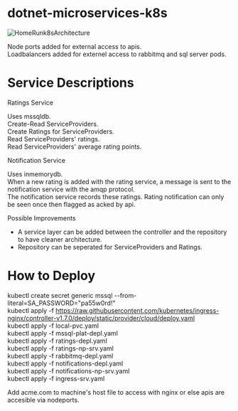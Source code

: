 # dotnet-microservices-k8s

 ![HomeRunk8sArchitecture](https://user-images.githubusercontent.com/31182762/235013128-1be367ac-33ae-4e47-bc96-8e66f0add8a5.png)

 Node ports added for external access to apis.  
 Loadbalancers added for externel access to rabbitmq and sql server pods.  
 
 

# Service Descriptions

Ratings Service  

Uses mssqldb.  
Create-Read ServiceProviders.  
Create Ratings for ServiceProviders.  
Read ServiceProviders' ratings.  
Read ServiceProviders' average rating points.  

Notification Service

Uses inmemorydb.  
When a new rating is added with the rating service, a message is sent to the notification service with the amqp protocol.   
The notification service records these ratings. Rating notification can only be seen once then flagged as acked by api.



Possible Improvements  

* A service layer can be added between the controller and the repository to have cleaner architecture.  
* Repository can be seperated for ServiceProviders and Ratings.  


# How to Deploy  
  
kubectl create secret generic mssql --from-literal=SA_PASSWORD="pa55w0rd!"  
kubectl apply -f https://raw.githubusercontent.com/kubernetes/ingress-nginx/controller-v1.7.0/deploy/static/provider/cloud/deploy.yaml  
kubectl apply -f local-pvc.yaml  
kubectl apply -f mssql-plat-depl.yaml  
kubectl apply -f ratings-depl.yaml  
kubectl apply -f ratings-np-srv.yaml  
kubectl apply -f rabbitmq-depl.yaml  
kubectl apply -f notifications-depl.yaml  
kubectl apply -f notifications-np-srv.yaml  
kubectl apply -f ingress-srv.yaml  
  
Add acme.com to machine's host file to access with nginx or else apis are accesible via nodeports.
